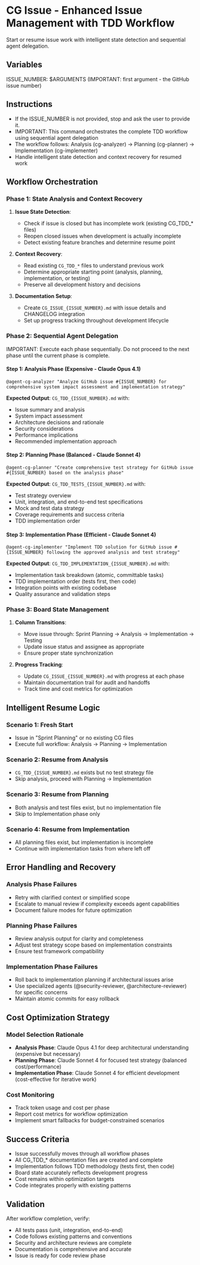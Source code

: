 # CG Issue - Enhanced Issue Management with TDD Workflow

Start or resume issue work with intelligent state detection and sequential agent delegation.

## Variables
ISSUE_NUMBER: $ARGUMENTS (IMPORTANT: first argument - the GitHub issue number)

## Instructions

- If the ISSUE_NUMBER is not provided, stop and ask the user to provide it.
- IMPORTANT: This command orchestrates the complete TDD workflow using sequential agent delegation
- The workflow follows: Analysis (cg-analyzer) → Planning (cg-planner) → Implementation (cg-implementer)
- Handle intelligent state detection and context recovery for resumed work

## Workflow Orchestration

### Phase 1: State Analysis and Context Recovery

1. **Issue State Detection**:
   - Check if issue is closed but has incomplete work (existing CG_TDD_* files)
   - Reopen closed issues when development is actually incomplete
   - Detect existing feature branches and determine resume point

2. **Context Recovery**:
   - Read existing `CG_TDD_*` files to understand previous work
   - Determine appropriate starting point (analysis, planning, implementation, or testing)
   - Preserve all development history and decisions

3. **Documentation Setup**:
   - Create `CG_ISSUE_{ISSUE_NUMBER}.md` with issue details and CHANGELOG integration
   - Set up progress tracking throughout development lifecycle

### Phase 2: Sequential Agent Delegation

IMPORTANT: Execute each phase sequentially. Do not proceed to the next phase until the current phase is complete.

#### Step 1: Analysis Phase (Expensive - Claude Opus 4.1)
```
@agent-cg-analyzer "Analyze GitHub issue #{ISSUE_NUMBER} for comprehensive system impact assessment and implementation strategy"
```

**Expected Output**: `CG_TDD_{ISSUE_NUMBER}.md` with:
- Issue summary and analysis
- System impact assessment  
- Architecture decisions and rationale
- Security considerations
- Performance implications
- Recommended implementation approach

#### Step 2: Planning Phase (Balanced - Claude Sonnet 4)
```
@agent-cg-planner "Create comprehensive test strategy for GitHub issue #{ISSUE_NUMBER} based on the analysis phase"
```

**Expected Output**: `CG_TDD_TESTS_{ISSUE_NUMBER}.md` with:
- Test strategy overview
- Unit, integration, and end-to-end test specifications
- Mock and test data strategy
- Coverage requirements and success criteria
- TDD implementation order

#### Step 3: Implementation Phase (Efficient - Claude Sonnet 4)
```
@agent-cg-implementer "Implement TDD solution for GitHub issue #{ISSUE_NUMBER} following the approved analysis and test strategy"
```

**Expected Output**: `CG_TDD_IMPLEMENTATION_{ISSUE_NUMBER}.md` with:
- Implementation task breakdown (atomic, committable tasks)
- TDD implementation order (tests first, then code)
- Integration points with existing codebase
- Quality assurance and validation steps

### Phase 3: Board State Management

1. **Column Transitions**:
   - Move issue through: Sprint Planning → Analysis → Implementation → Testing
   - Update issue status and assignee as appropriate
   - Ensure proper state synchronization

2. **Progress Tracking**:
   - Update `CG_ISSUE_{ISSUE_NUMBER}.md` with progress at each phase
   - Maintain documentation trail for audit and handoffs
   - Track time and cost metrics for optimization

## Intelligent Resume Logic

### Scenario 1: Fresh Start
- Issue in "Sprint Planning" or no existing CG files
- Execute full workflow: Analysis → Planning → Implementation

### Scenario 2: Resume from Analysis
- `CG_TDD_{ISSUE_NUMBER}.md` exists but no test strategy file
- Skip analysis, proceed with Planning → Implementation

### Scenario 3: Resume from Planning  
- Both analysis and test files exist, but no implementation file
- Skip to Implementation phase only

### Scenario 4: Resume from Implementation
- All planning files exist, but implementation is incomplete
- Continue with implementation tasks from where left off

## Error Handling and Recovery

### Analysis Phase Failures
- Retry with clarified context or simplified scope
- Escalate to manual review if complexity exceeds agent capabilities
- Document failure modes for future optimization

### Planning Phase Failures
- Review analysis output for clarity and completeness
- Adjust test strategy scope based on implementation constraints
- Ensure test framework compatibility

### Implementation Phase Failures
- Roll back to implementation planning if architectural issues arise
- Use specialized agents (@security-reviewer, @architecture-reviewer) for specific concerns
- Maintain atomic commits for easy rollback

## Cost Optimization Strategy

### Model Selection Rationale
- **Analysis Phase**: Claude Opus 4.1 for deep architectural understanding (expensive but necessary)
- **Planning Phase**: Claude Sonnet 4 for focused test strategy (balanced cost/performance)  
- **Implementation Phase**: Claude Sonnet 4 for efficient development (cost-effective for iterative work)

### Cost Monitoring
- Track token usage and cost per phase
- Report cost metrics for workflow optimization
- Implement smart fallbacks for budget-constrained scenarios

## Success Criteria

- Issue successfully moves through all workflow phases
- All CG_TDD_* documentation files are created and complete
- Implementation follows TDD methodology (tests first, then code)
- Board state accurately reflects development progress
- Cost remains within optimization targets
- Code integrates properly with existing patterns

## Validation

After workflow completion, verify:
- All tests pass (unit, integration, end-to-end)
- Code follows existing patterns and conventions
- Security and architecture reviews are complete
- Documentation is comprehensive and accurate
- Issue is ready for code review phase